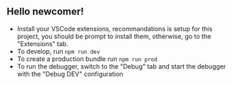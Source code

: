 ## Hello newcomer!

- Install your VSCode extensions, recommandations is setup for this project, you should be prompt to install them, otherwise, go to the "Extensions" tab.
- To develop, run `npm run dev`
- To create a production bundle run `npm run prod`
- To run the debugger, switch to the "Debug" tab and start the debugger with the "Debug DEV" configuration
